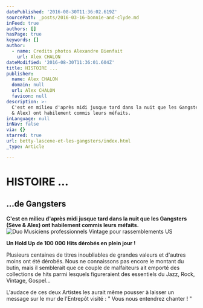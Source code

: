 ```yaml
---
datePublished: '2016-08-30T11:36:02.619Z'
sourcePath: _posts/2016-03-16-bonnie-and-clyde.md
inFeed: true
authors: []
hasPage: true
keywords: []
author:
  - name: Credits photos Alexandre Bienfait
    url: Alex CHALON
dateModified: '2016-08-30T11:36:01.604Z'
title: HISTOIRE ...
publisher:
  name: Alex CHALON
  domain: null
  url: Alex CHALON
  favicon: null
description: >-
  C'est en milieu d'après midi jusque tard dans la nuit que les Gangsters (Sève
  & Alex) ont habilement commis leurs méfaits.
inLanguage: null
inNav: false
via: {}
starred: true
url: betty-lascene-et-les-gangsters/index.html
_type: Article

---
```

# HISTOIRE ...

## ...de Gangsters

**C'est en milieu d'après midi jusque tard dans la nuit que les Gangsters (Sève & Alex) ont habilement commis leurs méfaits.**
![Duo Musiciens professionnels Vintage pour rassemblements US](https://s3-us-west-2.amazonaws.com/the-grid-img/p/3d600d39e9e92f030904bb9a82e27c2ed6cf412e.jpg)

**Un Hold Up de 100 000 Hits dérobés en plein jour !**

Plusieurs centaines de titres inoubliables de grandes valeurs et d'autres moins ont été dérobés. Nous ne connaissons pas encore le montant du butin, mais il semblerait que ce couple de malfaiteurs ait emporté des collections de hits parmi lesquels figureraient des essentiels du Jazz, Rock, Vintage, Gospel...

L'audace de ces deux Artistes les aurait même pousser à laisser un message sur le mur de l'Entrepôt visité : " Vous nous entendrez chanter ! "